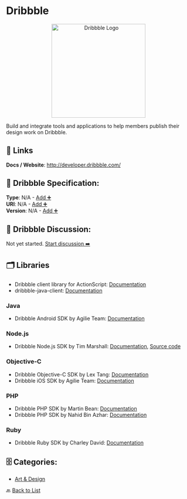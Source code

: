 # Dribbble
<p align="center">
    <img width="256" src="https://raw.githubusercontent.com/apis-list/apis-list/main/apis/dribbble/logo_256x256.png" alt="Dribbble Logo"/>
</p>
Build and integrate tools and applications to help members publish their design work on Dribbble.

##  🔗 Links
**Docs / Website**: http://developer.dribbble.com/

## 🧬 Dribbble Specification:
**Type**: N/A - [Add ➕](https://github.com/apis-list/apis-list/edit/main/apis.yaml#L5494)  
**URI**: N/A - [Add ➕](https://github.com/apis-list/apis-list/edit/main/apis.yaml#L5494)  
**Version**: N/A - [Add ➕](https://github.com/apis-list/apis-list/edit/main/apis.yaml#L5494)

## 💬 Dribbble Discussion:
Not yet started. [Start discussion ➡️](https://github.com/apis-list/apis-list/discussions/new)

## 🗂️ Libraries
### 
- Dribbble client library for ActionScript: [Documentation](http://www.sangupta.com/projects/as3dribbble)
- dribbble-java-client: [Documentation](http://www.sangupta.com/projects/dribbble-java-client.html)
### Java
- Dribbble Android SDK by Agilie Team: [Documentation](https://github.com/agilie/dribbble-android-sdk)
### Node.js
- Dribbble Node.js SDK by Tim Marshall: [Documentation](https://www.npmjs.com/package/dribbble-api), [Source code](https://github.com/tmarshall/Dribbble-API)
### Objective-C
- Dribbble Objective-C SDK by Lex Tang: [Documentation](https://github.com/lexrus/LTDribbbleAPI)
- Dribbble iOS SDK by Agilie Team: [Documentation](https://github.com/agilie/dribbble-ios-sdk)
### PHP
- Dribbble PHP SDK by Martin Bean: [Documentation](https://github.com/martinbean/dribbble-php)
- Dribbble PHP SDK by Nahid Bin Azhar: [Documentation](https://github.com/nahid/dribbble-php-client)
### Ruby
- Dribbble Ruby SDK by Charley David: [Documentation](https://github.com/Calyhre/dribbble)


## 🗄️ Categories:
- [Art & Design](https://github.com/apis-list/apis-list#art--design-)

🔙  [Back to List](https://github.com/apis-list/apis-list)
